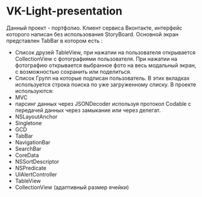# VK-Light-presentation
Данный проект - портфолио.
Клиент сервиса Вконтакте, интерфейс которого написан без использования StoryBoard.
Основной экран представлен TabBar в котором есть :
- Список друзей TableView, при нажатии на пользователя открывается CollectionView с фотографиями пользователя. 
При нажатии на фотографию открывается выбранное фото на весь модальный экран, с возможностью сохранить или поделиться.
- Список Групп на которые подписан пользователь.
В этих вкладках используется строка поиска по уже загруженному списку.
В проекте используются: 
- MVC
- парсинг данных через JSONDecoder используя протокол Codable с передачей данных через замыкание или через делегат.
- NSLayoutAnchor
- Singletone
- GCD
- TabBar
- NavigationBar
- SearchBar
- CoreData
- NSSortDescriptor
- NSPredicate
- UIAlertController
- TableView
- CollectionView (адаптивный размер ячейки)
